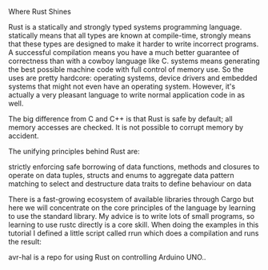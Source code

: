 Where Rust Shines


Rust is a statically and strongly typed systems programming language. statically means that all types are known at compile-time, strongly means that these types are designed to make it harder to write incorrect programs. A successful compilation means you have a much better guarantee of correctness than with a cowboy language like C. systems means generating the best possible machine code with full control of memory use. So the uses are pretty hardcore: operating systems, device drivers and embedded systems that might not even have an operating system. However, it's actually a very pleasant language to write normal application code in as well.

The big difference from C and C++ is that Rust is safe by default; all memory accesses are checked. It is not possible to corrupt memory by accident.

The unifying principles behind Rust are:

strictly enforcing safe borrowing of data
functions, methods and closures to operate on data
tuples, structs and enums to aggregate data
pattern matching to select and destructure data
traits to define behaviour on data


There is a fast-growing ecosystem of available libraries through Cargo but here we will concentrate on the core principles of the language by learning to use the standard library. My advice is to write lots of small programs, so learning to use rustc directly is a core skill. When doing the examples in this tutorial I defined a little script called rrun which does a compilation and runs the result:

avr-hal is a repo for using Rust on controlling Arduino UNO..
